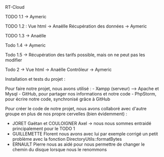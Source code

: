 RT-Cloud

TODO 1.1 -> Aymeric

TODO 1.2 :
Vue html -> Anaëlle
Récupération des données -> Aymeric

TODO 1.3 -> Anaëlle

Todo 1.4 -> Aymeric

Todo 1.5 ->
Récupération des tarifs possible, mais on ne peut pas les modifier

Todo 2 ->
Vue html -> Anaëlle
Contrôleur -> Aymeric


Installation et tests du projet :

Pour faire notre projet, nous avons utilisé :
    - Xampp (serveur) --> Apache et Mysql
    - GitHub, pour partager nos informations et notre code
    - PhpStorm, pour écrire notre code, synchronisé grâce à GitHub

Pour créer le code de notre projet, nous avons collaboré avec d'autre groupe en plus de nos propre cervelles (bien évidemment) :
- JORET Gaëtan et COULOIGNER Axel -> nous nous sommes entraidé principalement pour le TODO 1
- GUILLEMETTE Florent nous avons avec lui par exemple corrigé un petit problème avec la fonction DirectoryUtils::formatBytes
- ERNAULT Pierre nous as aidé pour nous permettre de changer le chemin du disque lorsque nous le renommons